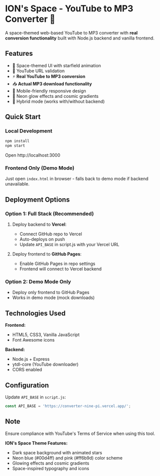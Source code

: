 # ION's Space - YouTube to MP3 Converter 🚀

A space-themed web-based YouTube to MP3 converter with **real conversion functionality** built with Node.js backend and vanilla frontend.

## Features

- 🌌 Space-themed UI with starfield animation
- 🎯 YouTube URL validation
- ⚡ **Real YouTube to MP3 conversion**
- 📥 **Actual MP3 download functionality**
- 📱 Mobile-friendly responsive design
- 🎨 Neon glow effects and cosmic gradients
- 🔄 Hybrid mode (works with/without backend)

## Quick Start

### Local Development
```bash
npm install
npm start
```
Open http://localhost:3000

### Frontend Only (Demo Mode)
Just open `index.html` in browser - falls back to demo mode if backend unavailable.

## Deployment Options

### Option 1: Full Stack (Recommended)
1. Deploy backend to **Vercel**:
   - Connect GitHub repo to Vercel
   - Auto-deploys on push
   - Update `API_BASE` in script.js with your Vercel URL

2. Deploy frontend to **GitHub Pages**:
   - Enable GitHub Pages in repo settings
   - Frontend will connect to Vercel backend

### Option 2: Demo Mode Only
- Deploy only frontend to GitHub Pages
- Works in demo mode (mock downloads)

## Technologies Used

**Frontend:**
- HTML5, CSS3, Vanilla JavaScript
- Font Awesome icons

**Backend:**
- Node.js + Express
- ytdl-core (YouTube downloader)
- CORS enabled

## Configuration

Update `API_BASE` in `script.js`:
```javascript
const API_BASE = 'https://converter-nine-pi.vercel.app/';
```

## Note

Ensure compliance with YouTube's Terms of Service when using this tool.

**ION's Space Theme Features:**
- Dark space background with animated stars
- Neon blue (#00d4ff) and pink (#ff6b9d) color scheme
- Glowing effects and cosmic gradients
- Space-inspired typography and icons